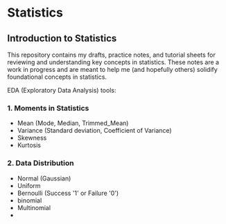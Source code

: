 # Statistics

## Introduction to Statistics 
This repository contains my drafts, practice notes, and tutorial sheets for reviewing and understanding key concepts in statistics. These notes are a work in progress and are meant to help me (and hopefully others) solidify foundational concepts in statistics.

EDA (Exploratory Data Analysis) tools:

### 1. Moments in Statistics
  - Mean (Mode, Median, Trimmed_Mean)
  - Variance (Standard deviation, Coefficient of Variance)
  - Skewness
  - Kurtosis
### 2. Data Distribution
  - Normal (Gaussian)
  - Uniform
  - Bernoulli (Success '1' or Failure '0')
  - binomial
  - Multinomial
  - 
